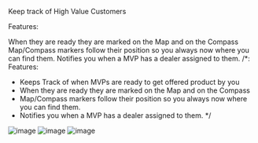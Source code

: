 Keep track of High Value Customers

Features:
  
  When they are ready they are marked on the Map and on the Compass
  Map/Compass markers follow their position so you always now where you can find them.
  Notifies you when a MVP has a dealer assigned to them.
  /*:
  Features:
  * Keeps Track of when MVPs are ready to get offered product by you
  * When they are ready they are marked on the Map and on the Compass
  * Map/Compass markers follow their position so you always now where you can find them.
  * Notifies you when a MVP has a dealer assigned to them.
 */

  ![image](https://github.com/user-attachments/assets/dfe43880-a42c-4fb2-8e9c-5114f7221966)
![image](https://github.com/user-attachments/assets/126c6437-7046-4f61-8b8c-99b1d1ad3c14)
![image](https://github.com/user-attachments/assets/97c7e9f7-3e94-43cc-b090-3c83f02025b8)
